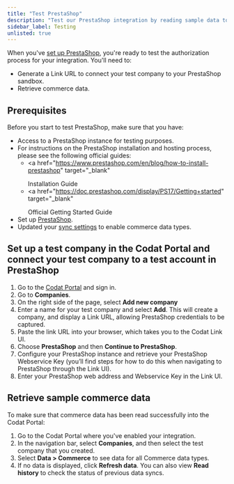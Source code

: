 ```yaml
---
title: "Test PrestaShop"
description: "Test our PrestaShop integration by reading sample data to a test company"
sidebar_label: Testing
unlisted: true
---
```


When you've [set up PrestaShop](/integrations/commerce/prestashop/set-up-prestashop-in-production), you're ready to test the authorization process for your integration. You'll need to:

- Generate a Link URL to connect your test company to your PrestaShop sandbox.
- Retrieve commerce data.

## Prerequisites

Before you start to test PrestaShop, make sure that you have:

- Access to a PrestaShop instance for testing purposes.
- For instructions on the PrestaShop installation and hosting process, please see the following official guides:
  - <a
      href="https://www.prestashop.com/en/blog/how-to-install-prestashop"
      target="_blank"
    >
      Installation Guide
    </a>
  - <a
      href="https://doc.prestashop.com/display/PS17/Getting+started"
      target="_blank"
    >
      Official Getting Started Guide
    </a>
- Set up [PrestaShop](/integrations/commerce/prestashop/set-up-prestashop-in-production).
- Updated your [sync settings](/integrations/commerce/commerce-sync-settings) to enable commerce data types.

## Set up a test company in the Codat Portal and connect your test company to a test account in PrestaShop

1. Go to the <a href="https://portal-uat.codat.io/" target="_blank">Codat Portal</a> and sign in.
2. Go to **Companies**.
3. On the right side of the page, select **Add new company**
4. Enter a name for your test company and select **Add**. This will create a company, and display a Link URL, allowing PrestaShop credentials to be captured.
5. Paste the link URL into your browser, which takes you to the Codat Link UI.
6. Choose **PrestaShop** and then **Continue to PrestaShop**.
7. Configure your PrestaShop instance and retrieve your PrestaShop Webservice Key (you’ll find steps for how to do this when navigating to PrestaShop through the Link UI).
8. Enter your PrestaShop web address and Webservice Key in the Link UI.

## Retrieve sample commerce data

To make sure that commerce data has been read successfully into the Codat Portal:

1. Go to the Codat Portal where you've enabled your integration.
2. In the navigation bar, select **Companies**, and then select the test company that you created.
3. Select **Data > Commerce** to see data for all Commerce data types.
4. If no data is displayed, click **Refresh data**. You can also view **Read history** to check the status of previous data syncs.
